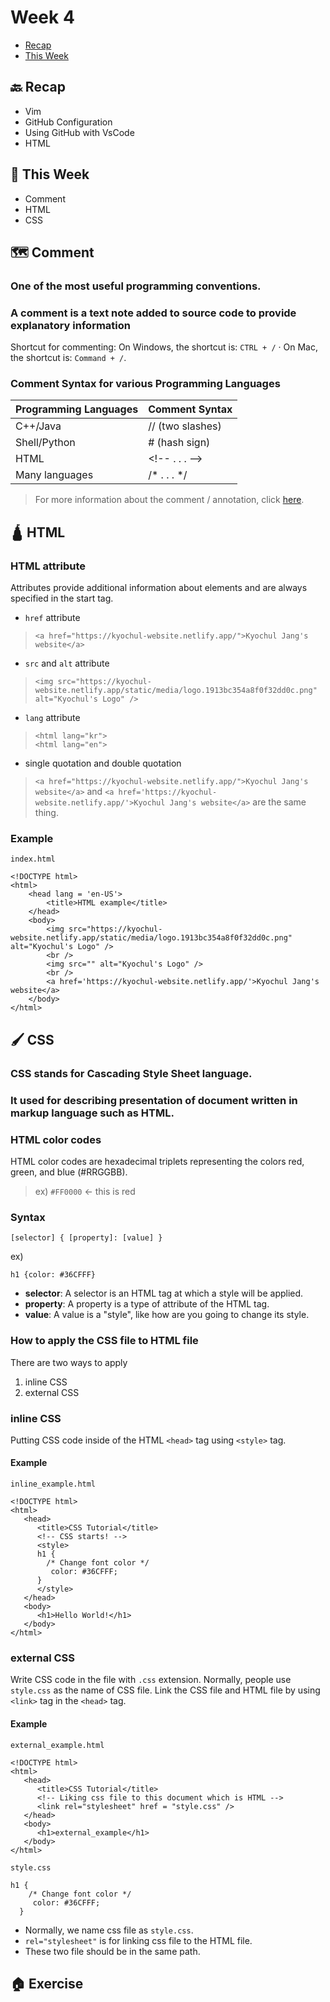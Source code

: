 # Week 4

- [Recap]()
- [This Week]()

## 🔙 Recap
- Vim
- GitHub Configuration
- Using GitHub with VsCode
- HTML

## 📖 This Week
- Comment
- HTML
- CSS

## 🗺️ Comment
### One of the most useful programming conventions.
### A comment is a text note added to source code to provide explanatory information

Shortcut for commenting:
On Windows, the shortcut is: `CTRL + /` · On Mac, the shortcut is: `Command + /`.

### Comment Syntax for various Programming Languages

| Programming Languages | Comment Syntax |
| --- | --- |
| C++/Java | //  (two slashes) |
| Shell/Python | # (hash sign) |
| HTML | \<!-- . . . --> |
| Many languages | /* . . . */ |



> For more information about the comment / annotation, click [here](https://geekflare.com/how-to-add-comments/).

## 🛕 HTML

### HTML attribute
Attributes provide additional information about elements and are always specified in the start tag.

- `href` attribute
> `<a href="https://kyochul-website.netlify.app/">Kyochul Jang's website</a>`
- `src` and `alt` attribute
> `<img src="https://kyochul-website.netlify.app/static/media/logo.1913bc354a8f0f32dd0c.png" alt="Kyochul's Logo" />`
- `lang` attribute
> `<html lang="kr">`<br />
> `<html lang="en">`
- single quotation and double quotation
> `<a href="https://kyochul-website.netlify.app/">Kyochul Jang's website</a>` and `<a href='https://kyochul-website.netlify.app/'>Kyochul Jang's website</a>` are the same thing.

### Example
`index.html`

```
<!DOCTYPE html>
<html>
    <head lang = 'en-US'>
        <title>HTML example</title>
    </head>
    <body>
        <img src="https://kyochul-website.netlify.app/static/media/logo.1913bc354a8f0f32dd0c.png" alt="Kyochul's Logo" />
        <br />
        <img src="" alt="Kyochul's Logo" />
        <br />
        <a href='https://kyochul-website.netlify.app/'>Kyochul Jang's website</a>
    </body>
</html>
```
## 🖌️ CSS
### CSS stands for Cascading Style Sheet language.
### It used for describing presentation of document written in markup language such as HTML.

### HTML color codes
HTML color codes are hexadecimal triplets representing the colors red, green, and blue (#RRGGBB).
> ex) `#FF0000` <- this is red

### Syntax
```
[selector] { [property]: [value] }
```
ex)
```
h1 {color: #36CFFF}
```

- **selector**: A selector is an HTML tag at which a style will be applied.
- **property**: A property is a type of attribute of the HTML tag.
- **value**: A value is a "style", like how are you going to change its style.

### How to apply the CSS file to HTML file
There are two ways to apply
1. inline CSS
2. external CSS

### inline CSS
Putting CSS code inside of the HTML `<head>` tag using `<style>` tag.

#### Example
`inline_example.html`

```
<!DOCTYPE html>
<html>
   <head>
      <title>CSS Tutorial</title>
      <!-- CSS starts! -->
      <style>
      h1 {
        /* Change font color */
         color: #36CFFF; 
      }
      </style>
   </head>	
   <body>
      <h1>Hello World!</h1>
   </body>	
</html>
```
### external CSS
Write CSS code in the file with `.css` extension. Normally, people use `style.css` as the name of CSS file. Link the CSS file and HTML file by using `<link>` tag in the `<head>` tag.

#### Example

`external_example.html`

```
<!DOCTYPE html>
<html>
   <head>
      <title>CSS Tutorial</title>
      <!-- Liking css file to this document which is HTML -->
      <link rel="stylesheet" href = "style.css" />
   </head>	
   <body>
      <h1>external_example</h1>
   </body>	
</html>
```

`style.css`

```
h1 {
    /* Change font color */
     color: #36CFFF; 
  }
```

- Normally, we name css file as `style.css`.
- `rel="stylesheet"` is for linking css file to the HTML file.
- These two file should be in the same path.

## 🏠 Exercise